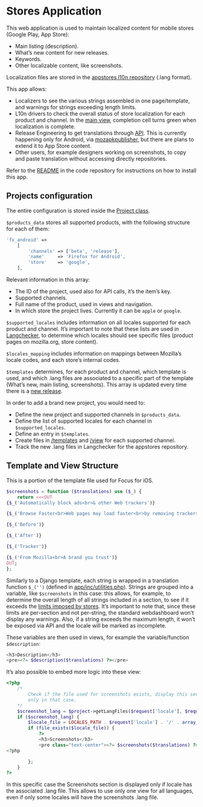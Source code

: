 # Stores Application

This web application is used to maintain localized content for mobile stores (Google Play, App Store):
* Main listing (description).
* What’s new content for new releases.
* Keywords.
* Other localizable content, like screenshots.

Localization files are stored in the [appstores l10n repository](https://github.com/mozilla-l10n/appstores) (.lang format).

This app allows:
* Localizers to see the various strings assembled in one page/template, and warnings for strings exceeding length limits.
* L10n drivers to check the overall status of store localization for each product and channel. In the [main view](https://l10n.mozilla-community.org/stores_l10n/), completion cell turns green when localization is complete.
* Release Engineering to get translations through [API](https://l10n.mozilla-community.org/stores_l10n/documentation/). This is currently happening only for Android, via [mozapkpublisher](https://github.com/mozilla-releng/mozapkpublisher/), but there are plans to extend it to App Store content.
* Other users, for example designers working on screenshots, to copy and paste translation without accessing directly repositories.

Refer to the [README](https://github.com/mozilla-l10n/stores_l10n/#installation) in the code repository for instructions on how to install this app.

## Projects configuration

The entire configuration is stored inside the [Project class](https://github.com/mozilla-l10n/stores_l10n/blob/master/app/classes/Stores/Project.php).

`$products_data` stores all supported products, with the following structure for each of them:

```PHP
'fx_android' =>
    [
        'channels' => ['beta', 'release'],
        'name'     => 'Firefox for Android',
        'store'    => 'google',
    ],
```

Relevant information in this array:
* The ID of the project, used also for API calls, it’s the item’s key.
* Supported channels.
* Full name of the product, used in views and navigation.
* In which store the project lives. Currently it can be `apple` or `google`.

`$supported_locales` includes information on all locales supported for each product and channel. It’s important to note that these lists are used in [Langchecker](/tools/webdashboards/langchecker.md), to determine which locales should see specific files (product pages on mozilla.org, store content).

`$locales_mapping` includes information on mappings between Mozilla’s locale codes, and each store’s internal codes.

`$templates` determines, for each product and channel, which template is used, and which .lang files are associated to a specific part of the template (What’s new, main listing, screenshots). This array is updated every time there is a [new release](/products/appstores/README.md).

In order to add a brand new project, you would need to:
* Define the new project and supported channels in `$products_data`.
* Define the list of supported locales for each channel in `$supported_locales`.
* Define an entry in `$templates`.
* Create files in [/templates](https://github.com/mozilla-l10n/stores_l10n/tree/master/app/templates) and [/view](https://github.com/mozilla-l10n/stores_l10n/tree/master/app/views) for each supported channel.
* Track the new .lang files in Langchecker for the appstores repository.

## Template and View Structure

This is a portion of the template file used for Focus for iOS.

```PHP
$screenshots = function ($translations) use ($_) {
    return <<<OUT
{$_('Automatically block ads<br>& other Web trackers')}

{$_('Browse Faster<br>Web pages may load faster<br>by removing trackers')}

{$_('Before')}

{$_('After')}

{$_('Tracker')}

{$_('From Mozilla<br>A brand you trust')}
OUT;
};
```

Similarly to a Django template, each string is wrapped in a translation function `$_('')` (defined in [app/inc/utilities.php](https://github.com/mozilla-l10n/stores_l10n/blob/master/app/inc/utilities.php#L5)).
Strings are grouped into a variable, like `$screenshots` in this case: this allows, for example, to determine the overall length of all strings included in a section, to see if it exceeds the [limits imposed by stores](https://github.com/mozilla-l10n/stores_l10n/blob/master/app/inc/constants.php#L15-L22). It’s important to note that, since these limits are per-section and not per-string, the standard webdashboard won’t display any warnings. Also, if a string exceeds the maximum length, it won’t be exposed via API and the locale will be marked as incomplete.

These variables are then used in views, for example the variable/function `$description`:

```PHP
<h3>Description</h3>
<pre><?= $description($translations) ?></pre>
```

It’s also possible to embed more logic into these view:

```PHP
<?php
    /*
        Check if the file used for screenshots exists, display this section
        only in that case.
    */
    $screenshot_lang = $project->getLangFiles($request['locale'], $request['product'], $request['channel'], 'screenshots');
    if ($screenshot_lang) {
        $locale_file = LOCALES_PATH . $request['locale'] . '/' . array_shift($screenshot_lang);
        if (file_exists($locale_file)) {
            ?>
            <h3>Screenshots</h3>
            <pre class="text-center"><?= $screenshots($translations) ?></pre>
<?php

        };
    }
?>
```

In this specific case the Screenshots section is displayed only if locale has the associated .lang file. This allows to use only one view for all languages, even if only some locales will have the screenshots .lang file.
